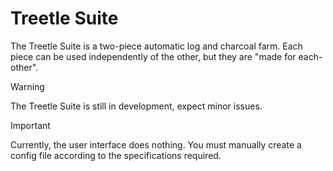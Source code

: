 # Treetle Suite

The Treetle Suite is a two-piece automatic log and charcoal farm.
Each piece can be used independently of the other, but they are
"made for each-other".

> [!WARNING]
> The Treetle Suite is still in development, expect minor issues.

> [!IMPORTANT]
> Currently, the user interface does nothing. You must manually create
> a config file according to the specifications required.